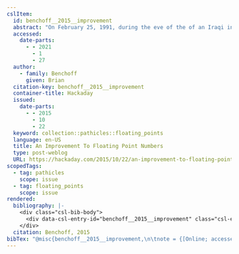 ```yaml
---
cslItem:
  id: benchoff__2015__improvement
  abstract: "On February 25, 1991, during the eve of the of an Iraqi invasion of Saudi Arabia, a Scud missile fired from Iraqi positions hit a US Army barracks in\_Dhahran, Saudi Arabia. A defense was available …"
  accessed:
    date-parts:
      - - 2021
        - 1
        - 27
  author:
    - family: Benchoff
      given: Brian
  citation-key: benchoff__2015__improvement
  container-title: Hackaday
  issued:
    date-parts:
      - - 2015
        - 10
        - 22
  keyword: collection::pathicles::floating_points
  language: en-US
  title: An Improvement To Floating Point Numbers
  type: post-weblog
  URL: https://hackaday.com/2015/10/22/an-improvement-to-floating-point-numbers/
scopedTags:
  - tag: pathicles
    scope: issue
  - tag: floating_points
    scope: issue
rendered:
  bibliography: |-
    <div class="csl-bib-body">
      <div data-csl-entry-id="benchoff__2015__improvement" class="csl-entry">Benchoff, B. 2015 “An Improvement To Floating Point Numbers,” <i>Hackaday</i>, 22 October. Available at: https://hackaday.com/2015/10/22/an-improvement-to-floating-point-numbers/ (Accessed: January 27, 2021).</div>
    </div>
  citation: Benchoff, 2015
bibTex: "@misc{benchoff__2015__improvement,\n\tnote = {[Online; accessed 2021-01-27]},\n\tauthor = {Benchoff, Brian},\n\tyear = {2015},\n\tmonth = {oct 22},\n\ttitle = {An {Improvement} {To} {Floating} {Point} {Numbers}},\n\thowpublished = {https://hackaday.com/2015/10/22/an-improvement-to-floating-point-numbers/},\n}\n\n"
---
```

